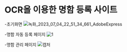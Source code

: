 # OCR을 이용한 명함 등록 사이트

-초기화면
![녹화_2023_07_04_22_51_34_661_AdobeExpress](https://github.com/KKKJJJSSS/BusinessCard/assets/118191869/ad16df56-0396-4deb-ad16-d9ed9ef1e75d)

-명함 자동 등록 페이지
![1](https://github.com/KKKJJJSSS/BusinessCard/assets/118191869/49e14f69-e00c-4954-8f2d-5f9c0d1d3a67)

-명함 관리 페이지
![캡처](https://github.com/KKKJJJSSS/BusinessCard/assets/118191869/779688b2-2ba4-47cb-8ea7-6136cd3ea63d)

